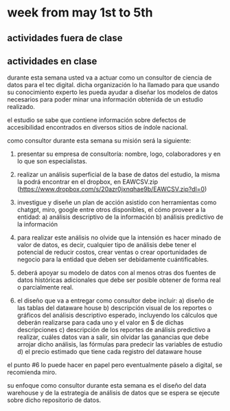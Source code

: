 # week from may 1st to 5th

## actividades fuera de clase


## actividades en clase
durante esta semana usted va a actuar como un consultor de ciencia de datos para el tec digital. dicha organización lo ha llamado para que usando su conocimiento experto les pueda ayudar a diseñar los modelos de datos necesarios para poder minar una información obtenida de un estudio realizado. 

el estudio se sabe que contiene información sobre defectos de accesibilidad encontrados en diversos sitios de índole nacional. 

como consultor durante esta semana su misión será la siguiente:

1. presentar su empresa de consultoría: nombre, logo, colaboradores y en lo que son especialistas.

2. realizar un análisis superficial de la base de datos del estudio, la misma la podrá encontrar en el dropbox, en EAWCSV.zip (https://www.dropbox.com/s/20azr0jxnqhae9b/EAWCSV.zip?dl=0)

3. investigue y diseñe un plan de acción asistido con herramientas como chatgpt, miro, google entre otros disponibles, el cómo proveer a la entidad:
    a) análisis descriptivo de la información
    b) análisis predictivo de la información

4. para realizar este análisis no olvide que la intensión es hacer minado de valor de datos, es decir, cualquier tipo de análisis debe tener el potencial de reducir costos, crear ventas o crear oportunidades de negocio para la entidad que deben ser debidamente cuántificables.

5. deberá apoyar su modelo de datos con al menos otras dos fuentes de datos históricas adicionales que debe ser posible obtener de forma real o parcialmente real.

6. el diseño que va a entregar como consultor debe incluír:
    a) diseño de las tablas del dataware house 
    b) descripción visual de los reportes o gráficos del análisis descriptivo esperado, incluyendo los cálculos que deberán realizarse para cada uno y el valor en $ de dichas descripciones
    c) descripción de los reportes de análisis predictivo a realizar, cuáles datos van a salir, sin olvidar las ganancias que debe arrojar dicho análisis, las fórmulas para predecir las variables de estudio
    d) el precio estimado que tiene cada registro del dataware house 

el punto #6 lo puede hacer en papel pero eventualmente páselo a digital, se recomienda miro. 

su enfoque como consultor durante esta semana es el diseño del data warehouse y de la estrategia de análisis de datos que se espera se ejecute sobre dicho repositorio de datos. 